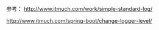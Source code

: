 
参考：
http://www.itmuch.com/work/simple-standard-log/

http://www.itmuch.com/spring-boot/change-logger-level/
